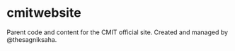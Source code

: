 # cmitwebsite
Parent code and content for the CMIT official site. Created and managed by @thesagniksaha.
